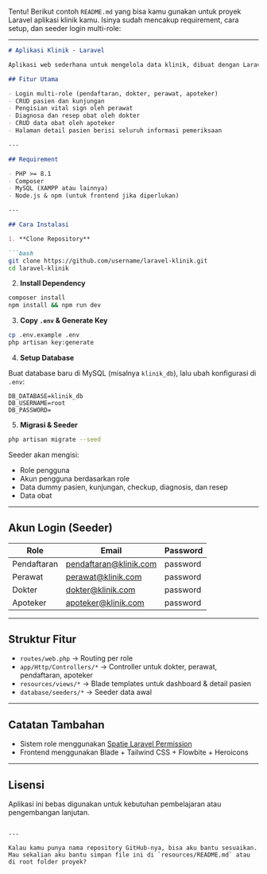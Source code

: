 Tentu! Berikut contoh `README.md` yang bisa kamu gunakan untuk proyek Laravel aplikasi klinik kamu. Isinya sudah mencakup requirement, cara setup, dan seeder login multi-role:

---

````markdown
# Aplikasi Klinik - Laravel

Aplikasi web sederhana untuk mengelola data klinik, dibuat dengan Laravel. Aplikasi ini mendukung login multi-role: **Pendaftaran**, **Perawat**, **Dokter**, dan **Apoteker**.

## Fitur Utama

- Login multi-role (pendaftaran, dokter, perawat, apoteker)
- CRUD pasien dan kunjungan
- Pengisian vital sign oleh perawat
- Diagnosa dan resep obat oleh dokter
- CRUD data obat oleh apoteker
- Halaman detail pasien berisi seluruh informasi pemeriksaan

---

## Requirement

- PHP >= 8.1
- Composer
- MySQL (XAMPP atau lainnya)
- Node.js & npm (untuk frontend jika diperlukan)

---

## Cara Instalasi

1. **Clone Repository**

```bash
git clone https://github.com/username/laravel-klinik.git
cd laravel-klinik
````

2. **Install Dependency**

```bash
composer install
npm install && npm run dev
```

3. **Copy `.env` & Generate Key**

```bash
cp .env.example .env
php artisan key:generate
```

4. **Setup Database**

Buat database baru di MySQL (misalnya `klinik_db`), lalu ubah konfigurasi di `.env`:

```env
DB_DATABASE=klinik_db
DB_USERNAME=root
DB_PASSWORD=
```

5. **Migrasi & Seeder**

```bash
php artisan migrate --seed
```

Seeder akan mengisi:

* Role pengguna
* Akun pengguna berdasarkan role
* Data dummy pasien, kunjungan, checkup, diagnosis, dan resep
* Data obat

---

## Akun Login (Seeder)

| Role        | Email                                                   | Password |
| ----------- | ------------------------------------------------------- | -------- |
| Pendaftaran | [pendaftaran@klinik.com](mailto:pendaftaran@klinik.com) | password |
| Perawat     | [perawat@klinik.com](mailto:perawat@klinik.com)         | password |
| Dokter      | [dokter@klinik.com](mailto:dokter@klinik.com)           | password |
| Apoteker    | [apoteker@klinik.com](mailto:apoteker@klinik.com)       | password |

---

## Struktur Fitur

* `routes/web.php` → Routing per role
* `app/Http/Controllers/*` → Controller untuk dokter, perawat, pendaftaran, apoteker
* `resources/views/*` → Blade templates untuk dashboard & detail pasien
* `database/seeders/*` → Seeder data awal

---

## Catatan Tambahan

* Sistem role menggunakan [Spatie Laravel Permission](https://spatie.be/docs/laravel-permission)
* Frontend menggunakan Blade + Tailwind CSS + Flowbite + Heroicons

---

## Lisensi

Aplikasi ini bebas digunakan untuk kebutuhan pembelajaran atau pengembangan lanjutan.

```

---

Kalau kamu punya nama repository GitHub-nya, bisa aku bantu sesuaikan. Mau sekalian aku bantu simpan file ini di `resources/README.md` atau di root folder proyek?
```
